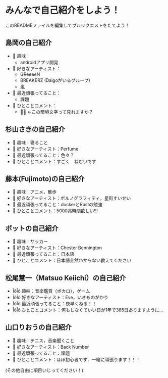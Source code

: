 # みんなで自己紹介をしよう！
このREADMEファイルを編集してプルリクエストをたてよう！

## 島岡の自己紹介
- 🔭 趣味：
    - androidアプリ開発
- 🎵 好きなアーティスト：
    - GReeeeN
    - BREAKERZ (Daigoがいるグループ)
    - 嵐
- 🌱 最近頑張ってること：
    - 課題
- 💬 ひとことコメント：
    - 🤔💭 ←この環境文字って見れますか？

## 杉山さきの自己紹介
- 🔭 趣味：寝ること
- 🎵 好きなアーティスト：Perfume
- 🌱 最近頑張ってること：色々？
- 💬 ひとことコメント：すごく　ねむいです

## 藤本(Fujimoto)の自己紹介
- 🔭 趣味：アニメ，散歩
- 🎵 好きなアーティスト：ポルノグラフィティ，星街すいせい
- 🌱 最近頑張ってること：dockerとRustの勉強
- 💬 ひとことコメント：5000兆時間欲しい!!!

## ボットの自己紹介
- 🔭 趣味：サッカー
- 🎵 好きなアーティスト：Chester Bennington
- 🌱 最近頑張ってること：日本語
- 💬 ひとことコメント：日本語全然わからない教えてください

## 松尾慧一（Matsuo Keiichi）の自己紹介
- ÎõÎõ 趣味：音楽鑑賞（ボカロ），ゲーム
- ÎõÎõ 好きなアーティスト：Eve，いきものがかり
- ÎõÎõ 最近頑張ってること：夜早くねる！！
- ÎõÎõ ひとことコメント：何もしなくていい日が1年で365日ありますように...

## 山口りおうの自己紹介
- 🔭 趣味：テニス，音楽聞くこと
- 🎵 好きなアーティスト：Back Number
- 🌱 最近頑張ってること：課題
- 💬 ひとことコメント：ほぼ初心者です．一緒に頑張ります！！！

(その他自由に項目いじってください！)
